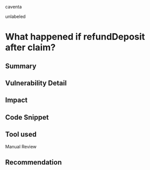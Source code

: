 caventa

unlabeled

# What happened if refundDeposit after claim?

## Summary

## Vulnerability Detail

## Impact

## Code Snippet

## Tool used

Manual Review

## Recommendation
